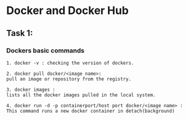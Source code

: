 # Docker and Docker Hub

## Task 1:

### Dockers basic commands

```
1. docker -v : checking the version of dockers.
```

```
2. docker pull docker/<image name>:
pull an image or repository from the registry.
```

```
3. docker images :
lists all the docker images pulled in the local system.
```

```
4. docker run -d -p containerport/host port docker/<image name> :
This command runs a new docker container in detach(background)
```
